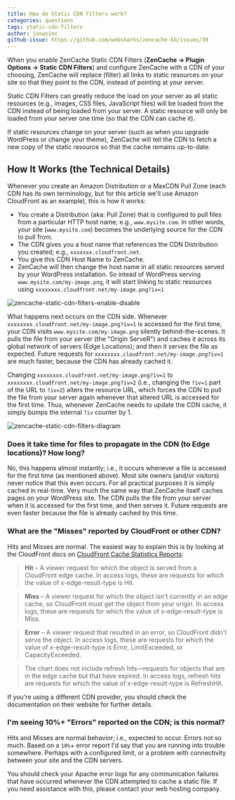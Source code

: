 ```yaml
---
title: How do Static CDN Filters work?
categories: questions
tags: static-cdn-filters
author: jaswsinc
github-issue: https://github.com/websharks/zencache-kb/issues/39
---
```


When you enable ZenCache Static CDN Filters (**ZenCache → Plugin Options → Static CDN Filters**) and configure ZenCache with a CDN of your choosing, ZenCache will replace (filter) all links to static resources on your site so that they point to the CDN, instead of pointing at your server. 

Static CDN Filters can greatly reduce the load on your server as all static resources (e.g., images, CSS files, JavaScript files) will be loaded from the CDN instead of being loaded from your server. A static resource will only be loaded from your server one time (so that the CDN can cache it).

If static resources change on your server (such as when you upgrade WordPress or change your theme), ZenCache will tell the CDN to fetch a new copy of the static resource so that the cache remains up-to-date.

## How It Works (the Technical Details)

Whenever you create an Amazon Distribution or a MaxCDN Pull Zone (each CDN has its own terminology, but for this article we'll use Amazon CloudFront as an example), this is how it works:

<div class="li-margins"></div>

- You create a Distribution (aka: Pull Zone) that is configured to pull files from a particular HTTP host name; e.g., `www.mysite.com`. In other words, your site (`www.mysite.com`) becomes the underlying source for the CDN to pull from.
- The CDN gives you a host name that references the CDN Distribution you created; e.g., `xxxxxxx.cloudfront.net`.
- You give this CDN Host Name to ZenCache.
- ZenCache will then change the host name in all static resources served by your WordPress installation. So intead of WordPress serving `www.mysite.com/my-image.png`, it will start linking to static resources using `xxxxxxxx.cloudfront.net/my-image.png?iv=1`

![zencache-static-cdn-filters-enable-disable](https://cloud.githubusercontent.com/assets/53005/6723895/46153582-cdc5-11e4-9b17-b82bdf399a6f.png)

What happens next occurs on the CDN side. Whenever `xxxxxxxx.cloudfront.net/my-image.png?iv=1` is accessed for the first time, your CDN visits `www.mysite.com/my-image.png` silently behind-the-scenes. It pulls the file from your server (the "Origin ServeR") and caches it across its global network of servers (Edge Locations); and then it serves the file as expected. Future requests for `xxxxxxxx.cloudfront.net/my-image.png?iv=1` are much faster, because the CDN has already cached it.

Changing `xxxxxxxx.cloudfront.net/my-image.png?iv=1` to `xxxxxxxx.cloudfront.net/my-image.png?iv=2` (i.e., changing the `?iv=1` part of the URL to `?iv=2`) alters the resource URL, which forces the CDN to pull the file from your server again whenever that altered URL is accessed for the first time. Thus, whenever ZenCache needs to update the CDN cache, it simply bumps the internal `?iv` counter by 1.

![zencache-static-cdn-filters-diagram](https://cloud.githubusercontent.com/assets/53005/6723898/47a2d062-cdc5-11e4-8933-ed0133a9fc08.png)

### Does it take time for files to propagate in the CDN (to Edge locations)? How long?

No, this happens almost instantly; i.e., it occurs whenever a file is accessed for the first time (as mentioned above). Most site owners (and/or visitors) never notice that this even occurs. For all practical purposes it is simply cached in real-time. Very much the same way that ZenCache itself caches pages on your WordPress site. The CDN pulls the file from your server when it is accessed for the first time, and then serves it. Future requests are even faster because the file is already cached by this time.

### What are the "Misses" reported by CloudFront or other CDN? 

Hits and Misses are normal. The easiest way to explain this is by looking at the CloudFront docs on [CloudFront Cache Statistics Reports](http://docs.aws.amazon.com/AmazonCloudFront/latest/DeveloperGuide/cache-statistics.html):

> **Hit** – A viewer request for which the object is served from a CloudFront edge cache. In access logs, these are requests for which the value of x-edge-result-type is Hit.

> **Miss** – A viewer request for which the object isn't currently in an edge cache, so CloudFront must get the object from your origin. In access logs, these are requests for which the value of x-edge-result-type is Miss.

> **Error** – A viewer request that resulted in an error, so CloudFront didn't serve the object. In access logs, these are requests for which the value of x-edge-result-type is Error, LimitExceeded, or CapacityExceeded.

> The chart does not include refresh hits—requests for objects that are in the edge cache but that have expired. In access logs, refresh hits are requests for which the value of x-edge-result-type is RefreshHit.

If you're using a different CDN provider, you should check the documentation on their website for further details.

### I'm seeing 10%+ "Errors" reported on the CDN; is this normal?

Hits and Misses are normal behavior; i.e., expected to occur. Errors not so much. Based on a `10%`+ error report I'd say that you are running into trouble somewhere. Perhaps with a configured limit, or a problem with connectivity between your site and the CDN servers. 

You should check your Apache error logs for any communication failures that have occurred whenever the CDN attempted to cache a static file. If you need assistance with this, please contact your web hosting company.
